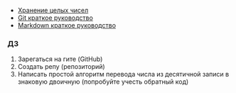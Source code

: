 - [Хранение целых чисел](%D0%A5%D1%80%D0%B0%D0%BD%D0%B5%D0%BD%D0%B8%D0%B5%20%D1%86%D0%B5%D0%BB%D1%8B%D1%85%20%D1%87%D0%B8%D1%81%D0%B5%D0%BB.md)
- [Git краткое руководство](Git%20%D0%BA%D1%80%D0%B0%D1%82%D0%BA%D0%BE%D0%B5%20%D1%80%D1%83%D0%BA%D0%BE%D0%B2%D0%BE%D0%B4%D1%81%D1%82%D0%B2%D0%BE.md)
- [Markdown краткое руководство](Markdown%20%D0%BA%D1%80%D0%B0%D1%82%D0%BA%D0%BE%D0%B5%20%D1%80%D1%83%D0%BA%D0%BE%D0%B2%D0%BE%D0%B4%D1%81%D1%82%D0%B2%D0%BE.md)

### ДЗ

1. Зарегаться на гите (GitHub)
2. Создать репу (репозиторий)
3. Написать простой алгоритм перевода числа из десятичной записи в знаковую двоичную (попробуйте учесть обратный код)
